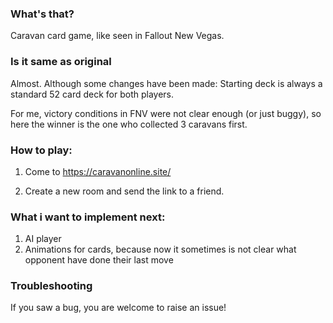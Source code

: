 ### What's that?
Caravan card game, like seen in Fallout New Vegas.

### Is it same as original
Almost. Although some changes have been made: Starting deck is always a standard 52 card deck for both players.

For me, victory conditions in FNV were not clear enough (or just buggy), so here the winner is the one who collected 3 caravans first.

### How to play:
1. Come to https://caravanonline.site/

2. Create a new room and send the link to a friend.

### What i want to implement next:
1. AI player
2. Animations for cards, because now it sometimes is not clear what opponent have done their last move

### Troubleshooting
If you saw a bug, you are welcome to raise an issue!
